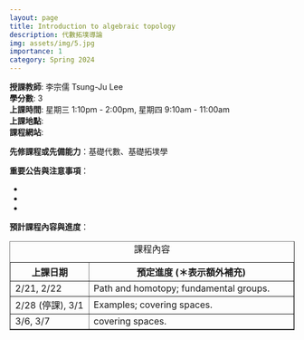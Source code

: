 ```yaml
---
layout: page
title: Introduction to algebraic topology 
description: 代數拓墣導論
img: assets/img/5.jpg
importance: 1
category: Spring 2024
---
```


<p><b>授課教師</b>: 李宗儒 Tsung-Ju Lee
<br><b>學分數</b>: 3
<br><b>上課時間</b>: 星期三 1:10pm - 2:00pm, 星期四 9:10am - 11:00am
<br><b>上課地點</b>: 
<br><b>課程網站</b>: 

<p><b>先修課程或先備能力</b>：基礎代數、基礎拓墣學</p>

<p><b>重要公告與注意事項</b>：
<ul>
<li></li>
<li></li>
<li></li>
</ul>
</p>

<p><b>預計課程內容與進度</b>：
<table border="1">
  <caption style="caption-side:top"><center>課程內容</center></caption>
  <tr>
    <th style="width:23%"> 上課日期 </th>
    <th style="width:60%"><center> 預定進度 (＊表示額外補充) </center></th>
  </tr>
  <tr>
    <td>2/21, 2/22</td> 
    <td>Path and homotopy; fundamental groups.</td>
  </tr> 
  <tr>
    <td> 2/28 (停課), 3/1</td>
    <td>Examples; covering spaces.</td>
  </tr>
  <tr>
    <td> 3/6, 3/7</td>
    <td>covering spaces.</td>
  </tr>

</table>
</p>


<p>
<br>
</p>

